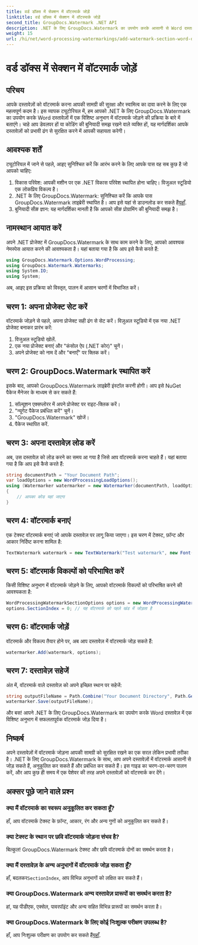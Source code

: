 ```yaml
---
title: वर्ड डॉक्स में सेक्शन में वॉटरमार्क जोड़ें
linktitle: वर्ड डॉक्स में सेक्शन में वॉटरमार्क जोड़ें
second_title: GroupDocs.Watermark .NET API
description: .NET के लिए GroupDocs.Watermark का उपयोग करके आसानी से Word दस्तावेज़ों में वॉटरमार्क जोड़ें। इस सरल मार्गदर्शिका से अपनी सामग्री को सुरक्षित रखें।
weight: 15
url: /hi/net/word-processing-watermarkings/add-watermark-section-word-docs/
---
```


# वर्ड डॉक्स में सेक्शन में वॉटरमार्क जोड़ें

## परिचय
आपके दस्तावेज़ों को वॉटरमार्क करना आपकी सामग्री की सुरक्षा और स्वामित्व का दावा करने के लिए एक महत्वपूर्ण कदम है। इस व्यापक ट्यूटोरियल में, हम आपको .NET के लिए GroupDocs.Watermark का उपयोग करके Word दस्तावेज़ों में एक विशिष्ट अनुभाग में वॉटरमार्क जोड़ने की प्रक्रिया के बारे में बताएंगे। चाहे आप डेवलपर हों या कोडिंग की बुनियादी समझ रखने वाले व्यक्ति हों, यह मार्गदर्शिका आपके दस्तावेज़ों को प्रभावी ढंग से सुरक्षित करने में आपकी सहायता करेगी।
## आवश्यक शर्तें
ट्यूटोरियल में जाने से पहले, आइए सुनिश्चित करें कि आरंभ करने के लिए आपके पास वह सब कुछ है जो आपको चाहिए:
1. विकास परिवेश: आपकी मशीन पर एक .NET विकास परिवेश स्थापित होना चाहिए। विजुअल स्टूडियो एक लोकप्रिय विकल्प है।
2.  .NET के लिए GroupDocs.Watermark: सुनिश्चित करें कि आपके पास GroupDocs.Watermark लाइब्रेरी स्थापित है। आप इसे यहां से डाउनलोड कर सकते हैं[यहाँ](https://releases.groupdocs.com/Watermark/net/).
3. बुनियादी सी# ज्ञान: यह मार्गदर्शिका मानती है कि आपको सी# प्रोग्रामिंग की बुनियादी समझ है।
## नामस्थान आयात करें
अपने .NET प्रोजेक्ट में GroupDocs.Watermark के साथ काम करने के लिए, आपको आवश्यक नेमस्पेस आयात करने की आवश्यकता है। यहां बताया गया है कि आप इसे कैसे करते हैं:
```csharp
using GroupDocs.Watermark.Options.WordProcessing;
using GroupDocs.Watermark.Watermarks;
using System.IO;
using System;
```
अब, आइए इस प्रक्रिया को विस्तृत, पालन में आसान चरणों में विभाजित करें।
## चरण 1: अपना प्रोजेक्ट सेट करें
वॉटरमार्क जोड़ने से पहले, अपना प्रोजेक्ट सही ढंग से सेट करें। विज़ुअल स्टूडियो में एक नया .NET प्रोजेक्ट बनाकर प्रारंभ करें:
1. विजुअल स्टूडियो खोलें.
2. एक नया प्रोजेक्ट बनाएं और "कंसोल ऐप (.NET कोर)" चुनें।
3. अपने प्रोजेक्ट को नाम दें और "बनाएँ" पर क्लिक करें।
## चरण 2: GroupDocs.Watermark स्थापित करें
इसके बाद, आपको GroupDocs.Watermark लाइब्रेरी इंस्टॉल करनी होगी। आप इसे NuGet पैकेज मैनेजर के माध्यम से कर सकते हैं:
1. सॉल्यूशन एक्सप्लोरर में अपने प्रोजेक्ट पर राइट-क्लिक करें।
2. "न्यूगेट पैकेज प्रबंधित करें" चुनें।
3. "GroupDocs.Watermark" खोजें।
4. पैकेज स्थापित करें.
## चरण 3: अपना दस्तावेज़ लोड करें
अब, उस दस्तावेज़ को लोड करने का समय आ गया है जिसे आप वॉटरमार्क करना चाहते हैं। यहां बताया गया है कि आप इसे कैसे करते हैं:
```csharp
string documentPath = "Your Document Path";
var loadOptions = new WordProcessingLoadOptions();
using (Watermarker watermarker = new Watermarker(documentPath, loadOptions))
{
    // आपका कोड यहां जाएगा
}
```
## चरण 4: वॉटरमार्क बनाएं
एक टेक्स्ट वॉटरमार्क बनाएं जो आपके दस्तावेज़ पर लागू किया जाएगा। इस चरण में टेक्स्ट, फ़ॉन्ट और आकार निर्दिष्ट करना शामिल है:
```csharp
TextWatermark watermark = new TextWatermark("Test watermark", new Font("Arial", 19));
```
## चरण 5: वॉटरमार्क विकल्पों को परिभाषित करें
किसी विशिष्ट अनुभाग में वॉटरमार्क जोड़ने के लिए, आपको वॉटरमार्क विकल्पों को परिभाषित करने की आवश्यकता है:
```csharp
WordProcessingWatermarkSectionOptions options = new WordProcessingWatermarkSectionOptions();
options.SectionIndex = 0; // यह वॉटरमार्क को पहले खंड में जोड़ता है
```
## चरण 6: वॉटरमार्क जोड़ें
वॉटरमार्क और विकल्प तैयार होने पर, अब आप दस्तावेज़ में वॉटरमार्क जोड़ सकते हैं:
```csharp
watermarker.Add(watermark, options);
```
## चरण 7: दस्तावेज़ सहेजें
अंत में, वॉटरमार्क वाले दस्तावेज़ को अपने इच्छित स्थान पर सहेजें:
```csharp
string outputFileName = Path.Combine("Your Document Directory", Path.GetFileName(documentPath));
watermarker.Save(outputFileName);
```
और बस! आपने .NET के लिए GroupDocs.Watermark का उपयोग करके Word दस्तावेज़ में एक विशिष्ट अनुभाग में सफलतापूर्वक वॉटरमार्क जोड़ दिया है।
## निष्कर्ष
अपने दस्तावेज़ों में वॉटरमार्क जोड़ना आपकी सामग्री को सुरक्षित रखने का एक सरल लेकिन प्रभावी तरीका है। .NET के लिए GroupDocs.Watermark के साथ, आप अपने दस्तावेज़ों में वॉटरमार्क आसानी से जोड़ सकते हैं, अनुकूलित कर सकते हैं और प्रबंधित कर सकते हैं। इस गाइड का चरण-दर-चरण पालन करें, और आप कुछ ही समय में एक पेशेवर की तरह अपने दस्तावेज़ों को वॉटरमार्क कर देंगे।
## अक्सर पूछे जाने वाले प्रश्न
### क्या मैं वॉटरमार्क का स्वरूप अनुकूलित कर सकता हूँ?
हाँ, आप वॉटरमार्क टेक्स्ट के फ़ॉन्ट, आकार, रंग और अन्य गुणों को अनुकूलित कर सकते हैं।
### क्या टेक्स्ट के स्थान पर छवि वॉटरमार्क जोड़ना संभव है?
बिल्कुल! GroupDocs.Watermark टेक्स्ट और छवि वॉटरमार्क दोनों का समर्थन करता है।
### क्या मैं दस्तावेज़ के अन्य अनुभागों में वॉटरमार्क जोड़ सकता हूँ?
 हाँ, बदलकर`SectionIndex`, आप विभिन्न अनुभागों को लक्षित कर सकते हैं।
### क्या GroupDocs.Watermark अन्य दस्तावेज़ प्रारूपों का समर्थन करता है?
हां, यह पीडीएफ, एक्सेल, पावरपॉइंट और अन्य सहित विभिन्न प्रारूपों का समर्थन करता है।
### क्या GroupDocs.Watermark के लिए कोई निःशुल्क परीक्षण उपलब्ध है?
 हाँ, आप निःशुल्क परीक्षण का उपयोग कर सकते हैं[यहाँ](https://releases.groupdocs.com/).
